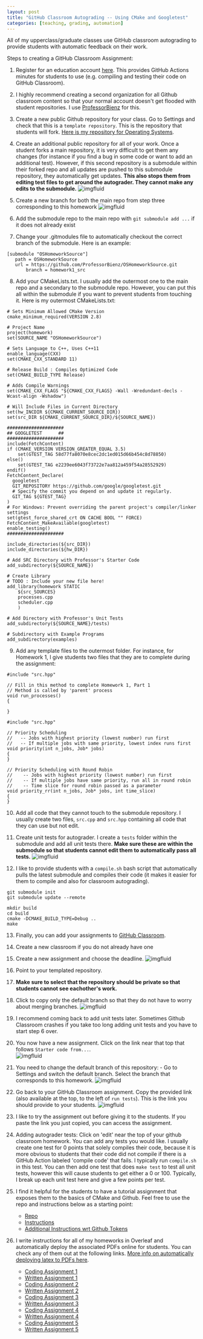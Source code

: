 ```yaml
---
layout: post
title: "GitHub Classroom Autograding -- Using CMake and Googletest"
categories: [teaching, grading, automation]
---
```


All of my upperclass/graduate classes use GitHub classroom autograding to provide students with automatic feedback on their work.  

Steps to creating a GitHub Classroom Assignment:
1. Register for an education account [here](https://github.com/education/teachers).  This provides GitHub Actions minutes for students to use (e.g. compiling and testing their code on GitHub Classroom).  
2. I highly recommend creating a second organization for all Github classroom content so that your normal account doesn't get flooded with student repositories.  I use [ProfessorBienz](https://github.com/ProfessorBienz) for this.
3. Create a new public Github repository for your class.  Go to Settings and check that this is a `template repository`.  This is the repository that students will fork.  [Here is my repository for Operating Systems](https://github.com/ProfessorBienz/OSHomework).
4. Create an additional public repository for all of your work.  Once a student forks a main repository, it is very difficult to get them any changes (for instance if you find a bug in some code or want to add an additional test).  However, if this second repository is a submodule within their forked repo and all updates are pushed to this submodule repository, they automatically get updates.  **This also stops them from editing test files to get around the autograder.  They cannot make any edits to the submodule.**
![imgfluid](https://raw.githubusercontent.com/bienz2/blog/main/assets/github_classroom/submodule.png)

5. Create a new branch for both the main repo from step three corresponding to this homework
![imgfluid](https://raw.githubusercontent.com/bienz2/blog/main/assets/github_classroom/homework_branches.png)

6. Add the submodule repo to the main repo with `git submodule add ...` if it does not already exist
7. Change your .gitmodules file to automatically checkout the correct branch of the submodule.  Here is an example:

 ```
 [submodule "OSHomeworkSource"]
 	path = OSHomeworkSource
 	url = https://github.com/ProfessorBienz/OSHomeworkSource.git
        branch = homework1_src
 ```

8. Add your CMakeLists.txt.  I usually add the outermost one to the main repo and a secondary to the submodule repo.  However, you can put this all within the submodule if you want to prevent students from touching it.  Here is my outermost CMakeLists.txt:

```
# Sets Minimum Allowed CMake Version 
cmake_minimum_required(VERSION 2.8)

# Project Name 
project(homework)
set(SOURCE_NAME "OSHomeworkSource")

# Sets Language to C++, Uses C++11
enable_language(CXX)
set(CMAKE_CXX_STANDARD 11)

# Release Build : Compiles Optimized Code
set(CMAKE_BUILD_TYPE Release)

# Adds Compile Warnings
set(CMAKE_CXX_FLAGS "${CMAKE_CXX_FLAGS} -Wall -Wredundant-decls -Wcast-align -Wshadow")

# Will Include Files in Current Directory
set(hw_INCDIR ${CMAKE_CURRENT_SOURCE_DIR})
set(src_DIR ${CMAKE_CURRENT_SOURCE_DIR}/${SOURCE_NAME})

##################### 
## GOOGLETEST      ##
#####################
include(FetchContent)
if (CMAKE_VERSION VERSION_GREATER_EQUAL 3.5)
    set(GTEST_TAG 58d77fa8070e8cec2dc1ed015d66b454c8d78850)
else()
    set(GTEST_TAG e2239ee6043f73722e7aa812a459f54a28552929)
endif()
FetchContent_Declare(
  googletest
  GIT_REPOSITORY https://github.com/google/googletest.git
  # Specify the commit you depend on and update it regularly.
  GIT_TAG ${GTEST_TAG} 
)
# For Windows: Prevent overriding the parent project's compiler/linker settings
set(gtest_force_shared_crt ON CACHE BOOL "" FORCE)
FetchContent_MakeAvailable(googletest)
enable_testing()
#####################

include_directories(${src_DIR})
include_directories(${hw_DIR})

# Add SRC Directory with Professor's Starter Code
add_subdirectory(${SOURCE_NAME})

# Create Library
# TODO : Include your new file here!
add_library(homework STATIC
    ${src_SOURCES}
    processes.cpp
    scheduler.cpp
    )

# Add Directory with Professor's Unit Tests
add_subdirectory(${SOURCE_NAME}/tests)

# Subdirectory with Example Programs
add_subdirectory(examples)
```

9. Add any template files to the outermost folder.  For instance, for Homework 1, I give students two files that they are to complete during the assignment:

```
#include "src.hpp"

// Fill in this method to complete Homework 1, Part 1
// Method is called by 'parent' process
void run_processes()
{

}
```

```
#include "src.hpp"

// Priority Scheduling 
//   -- Jobs with highest priority (lowest number) run first
//   -- If multiple jobs with same priority, lowest index runs first
void priority(int n_jobs, Job* jobs)
{
}

// Priority Scheduling with Round Robin 
//    -- Jobs with highest priority (lowest number) run first
//    -- If multiple jobs have same priority, run all in round robin 
//    -- Time slice for round robin passed as a parameter
void priority_rr(int n_jobs, Job* jobs, int time_slice)
{
}
```

10. Add all code that they cannot touch to the submodule repository.  I usually create two files, `src.cpp` and `src.hpp` containing all code that they can use but not edit.
11. Create unit tests for autograder.  I create a `tests` folder within the submodule and add all unit tests there.  **Make sure these are within the submodule so that students cannot edit them to automatically pass all tests.**
    ![imgfluid](https://raw.githubusercontent.com/bienz2/blog/main/assets/github_classroom/source_code.png)

12. I like to provide students with a `compile.sh` bash script that automatically pulls the latest submodule and compiles their code (it makes it easier for them to compile and also for classroom autograding).

```
git submodule init
git submodule update --remote

mkdir build
cd build
cmake -DCMAKE_BUILD_TYPE=Debug ..
make
```

13. Finally, you can add your assignments to [GitHub Classroom](https://classroom.github.com).
14. Create a new classroom if you do not already have one
15. Create a new assignment and choose the deadline. 
    ![imgfluid](https://raw.githubusercontent.com/bienz2/blog/main/assets/github_classroom/create_assignment.png)

16. Point to your templated repository.
17. **Make sure to select that the repository should be private so that students cannot see eachother's work.**
18. Click to copy only the default branch so that they do not have to worry about merging branches.
    ![imgfluid](https://raw.githubusercontent.com/bienz2/blog/main/assets/github_classroom/initial_settings.png)

19. I recommend coming back to add unit tests later.  Sometimes Github Classroom crashes if you take too long adding unit tests and you have to start step 6 over.
20. You now have a new assignment.  Click on the link near that top that follows `Starter code from...`.  
    ![imgfluid](https://raw.githubusercontent.com/bienz2/blog/main/assets/github_classroom/starter_code.png)

21. You need to change the default branch of this repository:
        - Go to Settings and switch the default branch.  Select the branch that corresponds to this homework.
    ![imgfluid](https://raw.githubusercontent.com/bienz2/blog/main/assets/github_classroom/switch_branch.png)
22. Go back to your GitHub Classroom assignment.  Copy the provided link (also available at the top, to the left of `run tests`).  This is the link you should provide to your students.
    ![imgfluid](https://raw.githubusercontent.com/bienz2/blog/main/assets/github_classroom/assignment_link.png)

23. I like to try the assignment out before giving it to the students.  If you paste the link you just copied, you can access the assignment.

24. Adding autograder tests: Click on 'edit' near the top of your github classroom homework.  You can add any tests you would like.  I usually create one test for 0 points that solely compiles their code, because it is more obvious to students that their code did not compile if there is a GitHub Action labeled 'compile code' that fails.  I typically run `compile.sh` in this test.  You can then add one test that does `make test` to test all unit tests, however this will cause students to get either a 0 or 100.  Typically, I break up each unit test here and give a few points per test.

25. I find it helpful for the students to have a tutorial assignment that exposes them to the basics of CMake and Github.  Feel free to use the repo and instructions below as a starting point:
	- [Repo](https://github.com/ProfessorBienz/GitHub-Classroom-Tutorial?tab=readme-ov-file)
 	- [Instructions](http://teaching.amandabienz.com/GitHub-Classroom-Tutorial/tutorial.pdf)
  	- [Additional Instructions wrt Github Tokens](http://teaching.amandabienz.com/GitHub-Classroom-Tutorial/token.pdf)

26. I write instructions for all of my homeworks in Overleaf and automatically deploy the associated PDFs online for students.  You can check any of them out at the following links.  [More info on automatically deploying latex to PDFs here](http://amandabienz.com/blog/website/automation/2025/05/05/publish-tex.html).
	- [Coding Assignment 1](http://teaching.amandabienz.com/CS481/code1.pdf)
	- [Written Assignment 1](http://teaching.amandabienz.com/CS481/hw1.pdf) 
	- [Coding Assignment 2](http://teaching.amandabienz.com/CS481/code2.pdf)
	- [Written Assignment 2](http://teaching.amandabienz.com/CS481/hw2.pdf) 
	- [Coding Assignment 3](http://teaching.amandabienz.com/CS481/code3.pdf)
	- [Written Assignment 3](http://teaching.amandabienz.com/CS481/hw3.pdf)
	- [Coding Assignment 4](http://teaching.amandabienz.com/CS481/code4.pdf)
	- [Written Assignment 4](http://teaching.amandabienz.com/CS481/hw4.pdf)
	- [Coding Assignment 5](http://teaching.amandabienz.com/CS481/code5.pdf)
	- [Written Assignment 5](http://teaching.amandabienz.com/CS481/hw5.pdf) 


